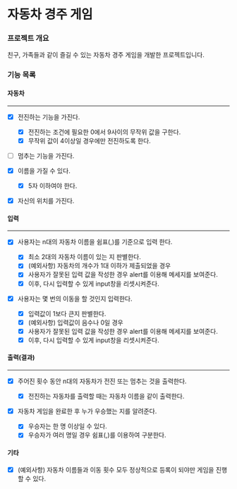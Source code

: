 # 자동차 경주 게임

### 프로젝트 개요

친구, 가족들과 같이 즐길 수 있는 자동차 경주 게임을 개발한 프로젝트입니다.

### 기능 목록

#### 자동차

---

- [x] 전진하는 기능을 가진다.

  - [x] 전진하는 조건에 필요한 0에서 9사이의 무작위 값을 구한다.
  - [x] 무작위 값이 4이상일 경우에만 전진하도록 한다.

- [ ] 멈추는 기능을 가진다.
- [x] 이름을 가질 수 있다.
  - [x] 5자 이하여야 한다.
- [x] 자신의 위치를 가진다.

#### 입력

---

- [x] 사용자는 n대의 자동차 이름을 쉼표(,)를 기준으로 입력 한다.

  - [x] 최소 2대의 자동차 이름이 있는 지 판별한다.
  - [x] (예외사항) 자동차의 개수가 1대 이하가 제출되었을 경우
  - [x] 사용자가 잘못된 입력 값을 작성한 경우 alert를 이용해 메세지를 보여준다.
  - [x] 이후, 다시 입력할 수 있게 input창을 리셋시켜준다.

- [x] 사용자는 몇 번의 이동을 할 것인지 입력한다.

  - [x] 입력값이 1보다 큰지 판별한다.
  - [x] (예외사항) 입력값이 음수나 0일 경우
  - [x] 사용자가 잘못된 입력 값을 작성한 경우 alert를 이용해 메세지를 보여준다.
  - [x] 이후, 다시 입력할 수 있게 input창을 리셋시켜준다.

#### 출력(결과)

---

- [x] 주어진 횟수 동안 n대의 자동차가 전진 또는 멈추는 것을 출력한다.

  - [x] 전진하는 자동차를 출력할 때는 자동차 이름을 같이 출력한다.

- [x] 자동차 게임을 완료한 후 누가 우승했는 지를 알려준다.

  - [x] 우승자는 한 명 이상일 수 있다.
  - [x] 우승자가 여러 명일 경우 쉼표(,)를 이용하여 구분한다.

#### 기타

- [x] (예외사항) 자동차 이름들과 이동 횟수 모두 정상적으로 등록이 되야만 게임을 진행할 수 있다.
